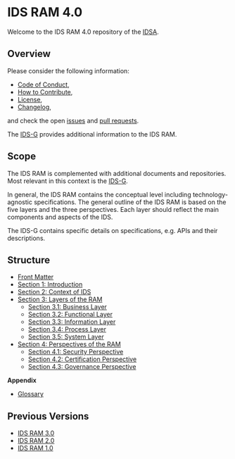 # IDS RAM 4.0 #

Welcome to the IDS RAM 4.0 repository of the [IDSA](../../../idsa). 

## Overview ##

Please consider the following information:

- [Code of Conduct](./CODE_OF_CONDUCT.md),
- [How to Contribute](./CONTRIBUTING.md),
- [License](./LICENSE.md),
- [Changelog](./CHANGELOG.md),

and check the open [issues](https://github.com/International-Data-Spaces-Association/IDS-RAM_4_0/issues) 
and [pull requests](https://github.com/International-Data-Spaces-Association/IDS-RAM_4_0/pulls).

The [IDS-G](https://github.com/International-Data-Spaces-Association/IDS-G) provides additional 
information to the IDS RAM.

## Scope ##

The IDS RAM is complemented with additional documents and repositories. Most relevant in this 
context is the [IDS-G](https://github.com/International-Data-Spaces-Association/IDS-G).

In general, the IDS RAM contains the conceptual level including technology-agnostic specifications.
The general outline of the IDS RAM is based on the five layers and the three perspectives. Each
layer should reflect the main components and aspects of the IDS.

The IDS-G contains specific details on specifications, e.g. APIs and their descriptions.

## Structure ##

- [Front Matter](./documentation/FrontMatter.md)
- [Section 1: Introduction](./documentation/1_Introduction/README.md)
- [Section 2: Context of IDS](./documentation/2_Context_of_the_International_Data_Spaces/README.md)
- [Section 3: Layers of the RAM](./documentation/3_Layers_of_the_Reference_Architecture_Model/README.md)
  - [Section 3.1: Business Layer](./documentation/3_Layers_of_the_Reference_Architecture_Model/3_1_Business_Layer/README.md)
  - [Section 3.2: Functional Layer](./documentation/3_Layers_of_the_Reference_Architecture_Model/3_2_Functional_Layer/README.md)
  - [Section 3.3: Information Layer](./documentation/3_Layers_of_the_Reference_Architecture_Model/3_3_Information_Layer/README.md)
  - [Section 3.4: Process Layer](./documentation/3_Layers_of_the_Reference_Architecture_Model/3_4_Process_Layer/README.md)
  - [Section 3.5: System Layer](./documentation/3_Layers_of_the_Reference_Architecture_Model/3_5_System_Layer/README.md)
- [Section 4: Perspectives of the RAM](./documentation/4_Perspectives_of_the_Reference_Architecture_Model/README.md)
  - [Section 4.1: Security Perspective](./documentation/4_Perspectives_of_the_Reference_Architecture_Model/4_1_Security_Perspective/README.md)
  - [Section 4.2: Certification Perspective](./documentation/4_Perspectives_of_the_Reference_Architecture_Model/4_2_Certification_Perspective/README.md)
  - [Section 4.3: Governance Perspective](./documentation/4_Perspectives_of_the_Reference_Architecture_Model/4_3_Governance_Perspective/README.md)

**Appendix**

- [Glossary](https://github.com/International-Data-Spaces-Association/IDS-G/tree/main/Glossary)

## Previous Versions ##

- [IDS RAM 3.0](https://internationaldataspaces.org/download/16630/)
- [IDS RAM 2.0](https://internationaldataspaces.org/download/16641/)
- [IDS RAM 1.0](https://internationaldataspaces.org/download/16652/)